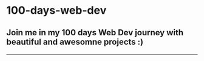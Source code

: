 # 100-days-web-dev
<h2> Join me in my 100 days Web Dev journey with beautiful and awesomne projects :) <br><hr>
